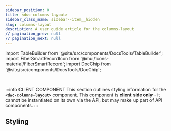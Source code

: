 ```yaml
---
sidebar_position: 0
title: <dwc-columns-layout>
sidebar_class_name: sidebar--item__hidden
slug: columns-layout
description: A user guide article for the columns-layout
// pagination_prev: null
// pagination_next: null
---
```


import TableBuilder from '@site/src/components/DocsTools/TableBuilder';
import FiberSmartRecordIcon from '@mui/icons-material/FiberSmartRecord';
import DocChip from '@site/src/components/DocsTools/DocChip';

<DocChip chip='shadow' />

<br />

:::info CLIENT COMPONENT
This section outlines styling information for the **`<dwc-columns-layout>`** component. This component is **client side only** - it cannot be instantiated on its own via the API, but may make up part of API components.
:::

## Styling

<TableBuilder name="dwc-columns-layout" noFilter />

